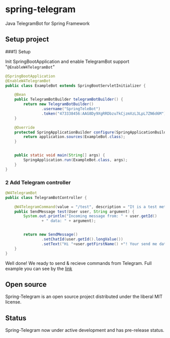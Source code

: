 # spring-telegram
Java TelegramBot for Spring Framework

## Setup project

###1) Setup

Init SpringBootApplication and enable TelegramBot support "`@EnableW4TelegramBot`" 
```java
@SpringBootApplication
@EnableW4TelegramBot
public class ExampleBot extends SpringBootServletInitializer {

    @Bean
    public TelegramBotBuilder telegramBotBuilder() {
        return new TelegramBotBuilder()
                .username("SpringTeleBot")
                .token("473338456:AAG8Dy9XgRRDbzu7kCjzmXzL3LpL7ZN6d6M");
    }

    @Override
    protected SpringApplicationBuilder configure(SpringApplicationBuilder application) {
        return application.sources(ExampleBot.class);
    }


    public static void main(String[] args) {
        SpringApplication.run(ExampleBot.class, args);
    }
}
```

### 2 Add Telegram controller

```java
@W4TelegramBot
public class TelegramBotController {

    @W4TelegramCommand(value = "/test", description = "It is a test method")
    public SendMessage test(User user, String argument) {
        System.out.println("Incoming message from: " + user.getId()
                + " data: " + argument);


        return new SendMessage()
                .setChatId(user.getId().longValue())
                .setText("Hi "+user.getFirstName() +"! Your send me data: \"" + argument + "\"");
    }
}
```
Well done! We ready to send & recieve commands from Telegram. Full example you can see by the [link]([https://github.com/w4p/spring-telegram/tree/master/example)

## Open source
Spring-Telegram is an open source project distributed under the liberal MIT license. 

## Status
Spring-Telegram now under active development and has pre-release status.

